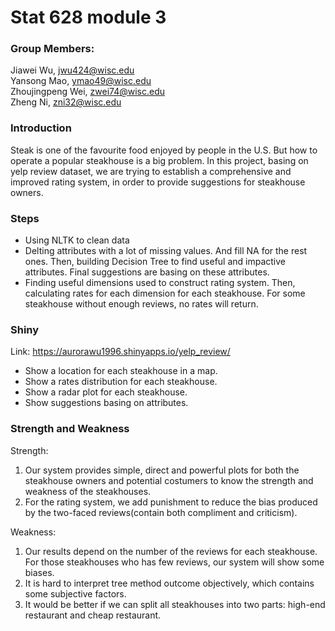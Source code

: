 # Stat 628 module 3 
### Group Members:
Jiawei Wu, jwu424@wisc.edu\
Yansong Mao, ymao49@wisc.edu\
Zhoujingpeng Wei, zwei74@wisc.edu\
Zheng Ni, zni32@wisc.edu

### Introduction
Steak is one of the favourite food enjoyed by people in the U.S. But how to operate a popular steakhouse is a big problem. In this project, basing on yelp review dataset, we are trying to establish a comprehensive and improved rating system, in order to provide suggestions for steakhouse owners.

### Steps
- Using NLTK to clean data
- Delting attributes with a lot of missing values. And fill NA for the rest ones. Then, building Decision Tree to find useful and impactive attributes. Final suggestions are basing on these attributes.
- Finding useful dimensions used to construct rating system. Then, calculating rates for each dimension for each steakhouse. For some steakhouse without enough reviews, no rates will return.

### Shiny
Link: https://aurorawu1996.shinyapps.io/yelp_review/
- Show a location for each steakhouse in a map.
- Show a rates distribution for each steakhouse.
- Show a radar plot for each steakhouse.
- Show suggestions basing on attributes.

### Strength and Weakness
Strength: 
1. Our system provides simple, direct and powerful plots for both the steakhouse owners and potential costumers to know the strength and weakness of the steakhouses. 
2. For the rating system, we add punishment to reduce the bias produced by the two-faced reviews(contain both compliment and criticism).


Weakness:
1. Our results depend on the number of the reviews for each steakhouse. For those steakhouses who has few reviews, our system will show some biases.
2. It is hard to interpret tree method outcome objectively, which contains some subjective factors. 
3. It would be better if we can split all steakhouses into two parts: high-end restaurant and cheap restaurant.

